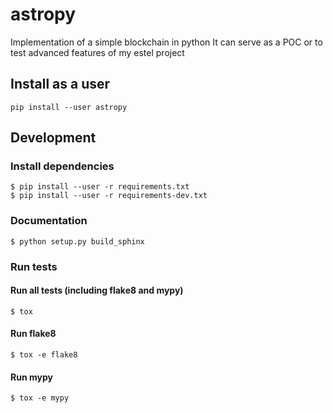 # astropy

Implementation of a simple blockchain in python
It can serve as a POC or to test advanced features of my estel project

## Install as a user

```
pip install --user astropy
```

## Development

### Install dependencies

```
$ pip install --user -r requirements.txt
$ pip install --user -r requirements-dev.txt
```

### Documentation

```
$ python setup.py build_sphinx
```

### Run tests

#### Run all tests (including flake8 and mypy)

```
$ tox
```

#### Run flake8

```
$ tox -e flake8
```

#### Run mypy

```
$ tox -e mypy
```
